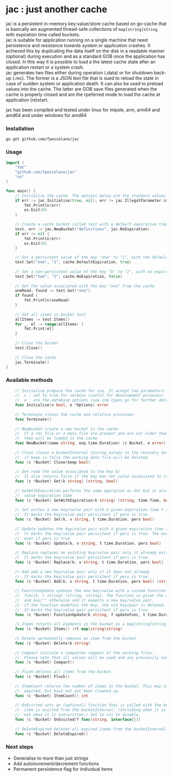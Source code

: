 # jac : just another cache

jac is a persistent in-memory key:value/store cache based on go-cache that is basically am augmented thread-safe collections of `map[string]string` with expiration time called buckets.  
jac is suitable for application running on a single machine that need persistence and resistance towards system or application crashes. It achieved this by duplicating the data itself on the disk in a readable manner (optional) during execution and as a standard GOB once the application has closed. In this way it is possible to load a the latest cache state after an application restart or a system crash.  
jac generates two files either during operation (.data) or for shutdown back-up (.rec). The former is a JSON text file that is sued to reload the state in case of sudden system or application death. It can also be used to preload values into the cache.  The latter are GOB save files generated when the cache is properly closed and are the rpeferred mode to load the cache at application (re)start.  

jac has been compiled and tested under linux for mipsle, arm, arm64 and amd64 and under windows for amd64  

### Installation

`go get github.com/fpessolano/jac`

### Usage

```go
import (
	"fmt"
	"github.com/fpessolano/jac"
	"os"
)

func main() {
    // Initialise the cache. The options below are the standard values
    if err := jac.Initialise(true, nil); err != jac.IllegalParameter && err != nil {
        fmt.Println(err)
        os.Exit(0)
    }
	
    // Create a cache bucket called test with a default expiration time (see types.go)
    test, err := jac.NewBucket("definitions", jac.NoExpiration)
    if err != nil {
        fmt.Println(err)
        os.Exit(0)
    }

    // Set a persistent value of the key "one" to "1", with the default expiration time
    test.Set("one", "1", cache.DefaultExpiration, true)
    
    // Set a non-persistent value of the key "b" to "2", with no expiration time
    test.Set("two", "2", cache.NoExpiration, false)
    
    // Get the value associated with the key "one" from the cache
    oneRead, found := test.Get("one")
    if found {
        fmt.Println(oneRead)
    }
	
    // Get all items in bucket test
    allItems := test.Items()
    for _, el := range(allItems) {
        fmt.Print(el)	
    }
    
    // Close the bucket
    test.Close()
    
    // Close the cache
    jac.Terminate()
}
```

### Available methods

```go
    // Initialise prepare the cache for use. It accept two parameters:
    //  v : set to true for verbose (useful for development purposes)
    //  o : are the database options (see inm types.go for further details)
    func Initialise(v bool, o *Options) error
    
    // Terminate closes the cache and relative processes
    func Terminate()
    
    // NewBucket create a new bucket in the cache.
    //  If a rec file or a data file are present and are not older than time.Now() - maxage,
    //  they will be loaded in the cache
    func NewBucket(name string, exp time.Duration) (c Bucket, e error) 
    
    // Close closes a bucketInternal storing values in the recovery data
    //  if keep is false the working data file will be deleted
    func (c *Bucket) Close(keep bool) 
    
    // Get read the value associated to the key k/
    //  It also returns false if the key has not value associated to it
    func (c *Bucket) Get(k string) (string, bool) 
    
    // GetWithExpiration performs the same operation as Get but it also returns the
    //  value expiration time
    func (c *Bucket) GetWithExpiration(k string) (string, time.Time, bool) 
    
    // Set writes a new key/value pair with a given expiration time t and
    //  It marks the key/value pair persistent if pers is true.
    func (c *Bucket) Set(k, v string, t time.Duration, pers bool) 
    
    // Update updates the key/value pair with a given expiration time t and
    //  It marks the key/value pair persistent if pers is true. The working file is not changed
    //  even if pers is true
    func (c *Bucket) Update(k, v string, t time.Duration, pers bool) 
    
    // Replace replaces an existing key/value pair only it already existing.
    //  It marks the key/value pair persistent if pers is true.
    func (c *Bucket) Replace(k, v string, t time.Duration, pers bool) 
    
    // Add add a new key/value pair only if it does not already
    //  It marks the key/value pair persistent if pers is true.
    func (c *Bucket) Add(k, v string, t time.Duration, pers bool) (string, bool) 
    
    // FunctionUpdate updates the new key/value with a custom function of type
    //  func(k, v string) (string, string). The function is given the actual key/value pair is present
    //  and key/"" otherwise and it expects a new key/value pair.
    //  if the function modofies the key, the old key/pair is deleted.
    //  It marks the key/value pair persistent if pers is true.
    func (c *Bucket) FunctionUpdate(k string, f updateFunc, t time.Duration, pers bool) (string, string, bool) 
    
    // Items returns all elements in the bucket as a map[string]string
    func (c *Bucket) Items() (rt map[string]string) 
    
    // Delete permanently removes an item from the bucket
    func (c *Bucket) Delete(k string) 
    
    // Compact initiate a compation request of the working files.
    //  Please note that all values will be used and any previously indicated persistence flag will be ignored.
    func (c *Bucket) Compact() 
    
    // Flush deletes all items from the bucket.
    func (c *Bucket) Flush() 
    
    // ItemCount returns the number of items in the bucket. This may include items that have
    //  expired, but have not yet been cleaned up.
    func (c *Bucket) ItemCount() int 
    
    // OnEvicted sets an (optional) function that is called with the key and value when an
    //  item is evicted from the bucketInternal. (Including when it is deleted manually, but
    //  not when it is overwritten.) Set to nil to disable.
    func (c *Bucket) OnEvicted(f func(string, interface{})) 
    
    // DeleteExpired deletes all expired items from the bucketInternal.
    func (c *Bucket) DeleteExpired() 
```

### Next steps

 - Generalise to more than just strings  
 - Add autoincrement/decrement functions  
 - Permanent persistence flag for individual items  

